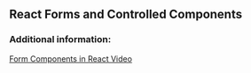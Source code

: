 ## React Forms and Controlled Components



### Additional information:
[Form Components in React Video](https://www.youtube.com/watch?v=fd4_IEWzYeo)
